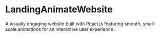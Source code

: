 # LandingAnimateWebsite
A visually engaging website built with React.js featuring smooth, small-scale animations for an interactive user experience.
